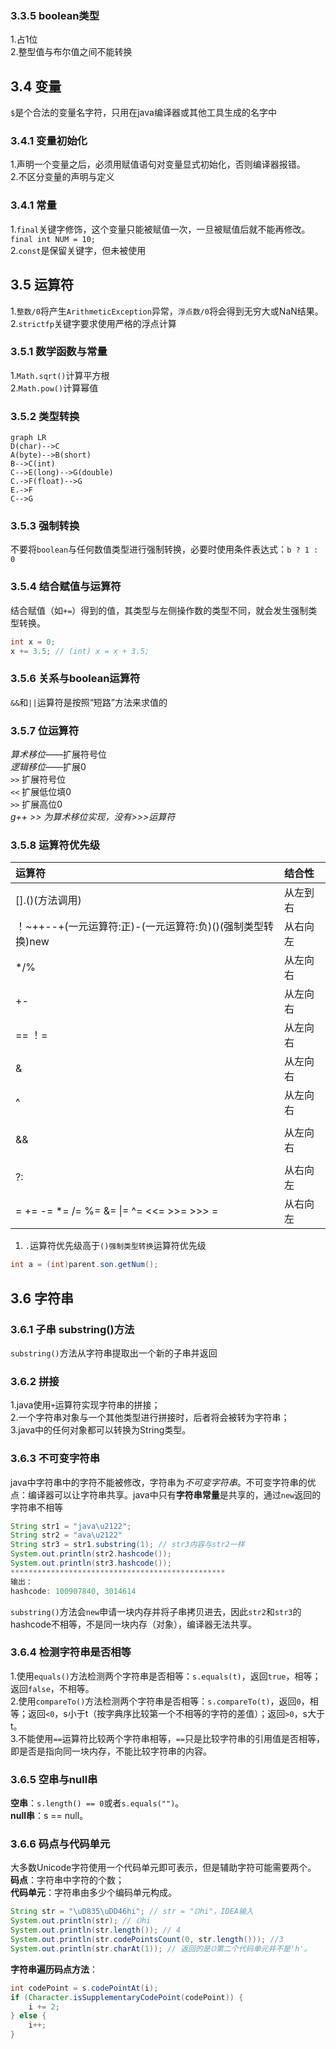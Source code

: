### 3.3.5 **boolean类型**
1.占1位  
2.整型值与布尔值之间不能转换
## 3.4 变量
`$`是个合法的变量名字符，只用在java编译器或其他工具生成的名字中  
### 3.4.1 **变量初始化**
1.声明一个变量之后，必须用赋值语句对变量显式初始化，否则编译器报错。  
2.不区分变量的声明与定义
### 3.4.1 **常量**
1.`final`关键字修饰，这个变量只能被赋值一次，一旦被赋值后就不能再修改。`final int NUM = 10;`  
2.`const`是保留关键字，但未被使用
## 3.5 运算符
1.`整数/0`将产生`ArithmeticException`异常，`浮点数/0`将会得到无穷大或NaN结果。  
2.`strictfp`关键字要求使用严格的浮点计算
### 3.5.1 **数学函数与常量**
1.`Math.sqrt()`计算平方根  
2.`Math.pow()`计算幂值
### 3.5.2 **类型转换**
```mermaid
graph LR
D(char)-->C
A(byte)-->B(short)
B-->C(int)
C-->E(long)-->G(double)
C.->F(float)-->G
E.->F
C-->G
```
### 3.5.3 **强制转换**
不要将`boolean`与任何数值类型进行强制转换，必要时使用条件表达式：`b ? 1 : 0`
### 3.5.4 **结合赋值与运算符**
结合赋值（如`+=`）得到的值，其类型与左侧操作数的类型不同，就会发生强制类型转换。  
```java
int x = 0;  
x += 3.5; // (int) x = x + 3.5;
```
### 3.5.6 **关系与boolean运算符**
`&&`和`||`运算符是按照“短路”方法来求值的
### 3.5.7 **位运算符**
*算术移位*——扩展符号位  
*逻辑移位*——扩展0  
`>>` 扩展符号位  
`<<` 扩展低位填0  
`>>` 扩展高位0  
*g++ >> 为算术移位实现，没有>>>运算符*
### 3.5.8 **运算符优先级**
|运算符|结合性|
|:-|:-|
|[].()(方法调用)|从左到右|
|！~++--+(一元运算符:正)-(一元运算符:负)()(强制类型转换)new|从右向左|
|*/%|从左向右|
|+-|从左向右|
|== ！=|从左向右|
|&|从左向右|
|^|从左向右|
|||从左向右|
|&&|从左向右|
||||从左向右|
|?:|从右向左|
|= += -= *= /= %= &= \|= ^= <<= >>= >>> =|从右向左
1. `.`运算符优先级高于`()强制类型转换`运算符优先级  
```java
int a = (int)parent.son.getNum();
```
## 3.6 字符串
### 3.6.1 **子串 substring()方法**
`substring()`方法从字符串提取出一个新的子串并返回
### 3.6.2 **拼接**
1.java使用`+`运算符实现字符串的拼接；  
2.一个字符串对象与一个其他类型进行拼接时，后者将会被转为字符串；  
3.java中的任何对象都可以转换为String类型。  
### 3.6.3 **不可变字符串**
java中字符串中的字符不能被修改，字符串为*不可变字符串*。不可变字符串的优点：编译器可以让字符串共享。java中只有**字符串常量**是共享的，通过`new`返回的字符串不相等
```java
String str1 = "java\u2122";
String str2 = "ava\u2122"
String str3 = str1.substring(1); // str3内容与str2一样
System.out.println(str2.hashcode());
System.out.println(str3.hashcode());
************************************************
输出：
hashcode: 100907840, 3014614
```
`substring()`方法会`new`申请一块内存并将子串拷贝进去，因此`str2`和`str3`的hashcode不相等，不是同一块内存（对象），编译器无法共享。
### 3.6.4 **检测字符串是否相等**
1.使用`equals()`方法检测两个字符串是否相等：`s.equals(t)`，返回`true`，相等；返回`false`，不相等。  
2.使用`compareTo()`方法检测两个字符串是否相等：`s.compareTo(t)`，返回`0`，相等；返回`<0`，s小于t（按字典序比较第一个不相等的字符的差值）；返回`>0`，s大于t。  
3.不能使用`==`运算符比较两个字符串相等，`==`只是比较字符串的引用值是否相等，即是否是指向同一块内存，不能比较字符串的内容。
### 3.6.5 **空串与null串**
**空串**：`s.length() == 0`或者`s.equals("")`。  
**null串**：s == null。
### 3.6.6 **码点与代码单元**
大多数Unicode字符使用一个代码单元即可表示，但是辅助字符可能需要两个。  
**码点**：字符串中字符的个数；  
**代码单元**：字符串由多少个编码单元构成。
```java
String str = "\uD835\uDD46hi"; // str = "𝕆hi"，IDEA输入
System.out.println(str); // 𝕆hi
System.out.println(str.length()); // 4
System.out.println(str.codePointsCount(0, str.length())); //3
System.out.println(str.charAt(1)); // 返回的是𝕆第二个代码单元并不是'h'。
```
**字符串遍历码点方法**：
```java
int codePoint = s.codePointAt(i);
if (Character.isSupplementaryCodePoint(codePoint)) {
    i += 2;
} else {
    i++;
}
``` 
